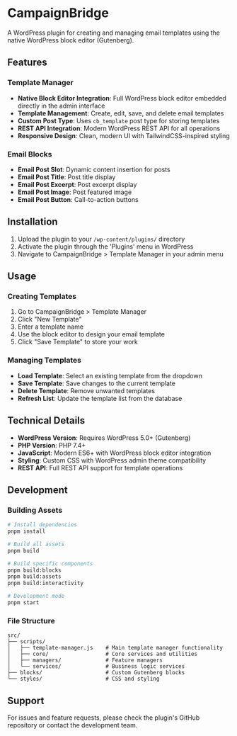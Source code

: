 # CampaignBridge

A WordPress plugin for creating and managing email templates using the native WordPress block editor (Gutenberg).

## Features

### Template Manager
- **Native Block Editor Integration**: Full WordPress block editor embedded directly in the admin interface
- **Template Management**: Create, edit, save, and delete email templates
- **Custom Post Type**: Uses `cb_template` post type for storing templates
- **REST API Integration**: Modern WordPress REST API for all operations
- **Responsive Design**: Clean, modern UI with TailwindCSS-inspired styling

### Email Blocks
- **Email Post Slot**: Dynamic content insertion for posts
- **Email Post Title**: Post title display
- **Email Post Excerpt**: Post excerpt display
- **Email Post Image**: Post featured image
- **Email Post Button**: Call-to-action buttons

## Installation

1. Upload the plugin to your `/wp-content/plugins/` directory
2. Activate the plugin through the 'Plugins' menu in WordPress
3. Navigate to CampaignBridge > Template Manager in your admin menu

## Usage

### Creating Templates
1. Go to CampaignBridge > Template Manager
2. Click "New Template"
3. Enter a template name
4. Use the block editor to design your email template
5. Click "Save Template" to store your work

### Managing Templates
- **Load Template**: Select an existing template from the dropdown
- **Save Template**: Save changes to the current template
- **Delete Template**: Remove unwanted templates
- **Refresh List**: Update the template list from the database

## Technical Details

- **WordPress Version**: Requires WordPress 5.0+ (Gutenberg)
- **PHP Version**: PHP 7.4+
- **JavaScript**: Modern ES6+ with WordPress block editor integration
- **Styling**: Custom CSS with WordPress admin theme compatibility
- **REST API**: Full REST API support for template operations

## Development

### Building Assets
```bash
# Install dependencies
pnpm install

# Build all assets
pnpm build

# Build specific components
pnpm build:blocks
pnpm build:assets
pnpm build:interactivity

# Development mode
pnpm start
```

### File Structure
```
src/
├── scripts/
│   ├── template-manager.js    # Main template manager functionality
│   ├── core/                  # Core services and utilities
│   ├── managers/              # Feature managers
│   └── services/              # Business logic services
├── blocks/                    # Custom Gutenberg blocks
└── styles/                    # CSS and styling
```

## Support

For issues and feature requests, please check the plugin's GitHub repository or contact the development team.
